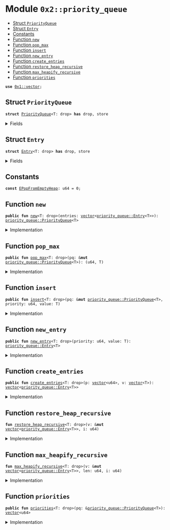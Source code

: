 
<a name="0x2_priority_queue"></a>

# Module `0x2::priority_queue`



-  [Struct `PriorityQueue`](#0x2_priority_queue_PriorityQueue)
-  [Struct `Entry`](#0x2_priority_queue_Entry)
-  [Constants](#@Constants_0)
-  [Function `new`](#0x2_priority_queue_new)
-  [Function `pop_max`](#0x2_priority_queue_pop_max)
-  [Function `insert`](#0x2_priority_queue_insert)
-  [Function `new_entry`](#0x2_priority_queue_new_entry)
-  [Function `create_entries`](#0x2_priority_queue_create_entries)
-  [Function `restore_heap_recursive`](#0x2_priority_queue_restore_heap_recursive)
-  [Function `max_heapify_recursive`](#0x2_priority_queue_max_heapify_recursive)
-  [Function `priorities`](#0x2_priority_queue_priorities)


<pre><code><b>use</b> <a href="../../dependencies/move-stdlib/vector.md#0x1_vector">0x1::vector</a>;
</code></pre>



<a name="0x2_priority_queue_PriorityQueue"></a>

## Struct `PriorityQueue`



<pre><code><b>struct</b> <a href="../../dependencies/sui-framework/priority_queue.md#0x2_priority_queue_PriorityQueue">PriorityQueue</a>&lt;T: drop&gt; <b>has</b> drop, store
</code></pre>



<details>
<summary>Fields</summary>


<dl>
<dt>
<code>entries: <a href="../../dependencies/move-stdlib/vector.md#0x1_vector">vector</a>&lt;<a href="../../dependencies/sui-framework/priority_queue.md#0x2_priority_queue_Entry">priority_queue::Entry</a>&lt;T&gt;&gt;</code>
</dt>
<dd>

</dd>
</dl>


</details>

<a name="0x2_priority_queue_Entry"></a>

## Struct `Entry`



<pre><code><b>struct</b> <a href="../../dependencies/sui-framework/priority_queue.md#0x2_priority_queue_Entry">Entry</a>&lt;T: drop&gt; <b>has</b> drop, store
</code></pre>



<details>
<summary>Fields</summary>


<dl>
<dt>
<code>priority: u64</code>
</dt>
<dd>

</dd>
<dt>
<code>value: T</code>
</dt>
<dd>

</dd>
</dl>


</details>

<a name="@Constants_0"></a>

## Constants


<a name="0x2_priority_queue_EPopFromEmptyHeap"></a>



<pre><code><b>const</b> <a href="../../dependencies/sui-framework/priority_queue.md#0x2_priority_queue_EPopFromEmptyHeap">EPopFromEmptyHeap</a>: u64 = 0;
</code></pre>



<a name="0x2_priority_queue_new"></a>

## Function `new`



<pre><code><b>public</b> <b>fun</b> <a href="../../dependencies/sui-framework/priority_queue.md#0x2_priority_queue_new">new</a>&lt;T: drop&gt;(entries: <a href="../../dependencies/move-stdlib/vector.md#0x1_vector">vector</a>&lt;<a href="../../dependencies/sui-framework/priority_queue.md#0x2_priority_queue_Entry">priority_queue::Entry</a>&lt;T&gt;&gt;): <a href="../../dependencies/sui-framework/priority_queue.md#0x2_priority_queue_PriorityQueue">priority_queue::PriorityQueue</a>&lt;T&gt;
</code></pre>



<details>
<summary>Implementation</summary>


<pre><code><b>public</b> <b>fun</b> <a href="../../dependencies/sui-framework/priority_queue.md#0x2_priority_queue_new">new</a>&lt;T: drop&gt;(entries: <a href="../../dependencies/move-stdlib/vector.md#0x1_vector">vector</a>&lt;<a href="../../dependencies/sui-framework/priority_queue.md#0x2_priority_queue_Entry">Entry</a>&lt;T&gt;&gt;) : <a href="../../dependencies/sui-framework/priority_queue.md#0x2_priority_queue_PriorityQueue">PriorityQueue</a>&lt;T&gt; {
    <b>let</b> len = <a href="../../dependencies/move-stdlib/vector.md#0x1_vector_length">vector::length</a>(&entries);
    <b>let</b> i = len / 2;
    // Max heapify from the first node that is a parent (node at len / 2).
    <b>while</b> (i &gt; 0) {
        i = i - 1;
        <a href="../../dependencies/sui-framework/priority_queue.md#0x2_priority_queue_max_heapify_recursive">max_heapify_recursive</a>(&<b>mut</b> entries, len, i);
    };
    <a href="../../dependencies/sui-framework/priority_queue.md#0x2_priority_queue_PriorityQueue">PriorityQueue</a> { entries }
}
</code></pre>



</details>

<a name="0x2_priority_queue_pop_max"></a>

## Function `pop_max`



<pre><code><b>public</b> <b>fun</b> <a href="../../dependencies/sui-framework/priority_queue.md#0x2_priority_queue_pop_max">pop_max</a>&lt;T: drop&gt;(pq: &<b>mut</b> <a href="../../dependencies/sui-framework/priority_queue.md#0x2_priority_queue_PriorityQueue">priority_queue::PriorityQueue</a>&lt;T&gt;): (u64, T)
</code></pre>



<details>
<summary>Implementation</summary>


<pre><code><b>public</b> <b>fun</b> <a href="../../dependencies/sui-framework/priority_queue.md#0x2_priority_queue_pop_max">pop_max</a>&lt;T: drop&gt;(pq: &<b>mut</b> <a href="../../dependencies/sui-framework/priority_queue.md#0x2_priority_queue_PriorityQueue">PriorityQueue</a>&lt;T&gt;) : (u64, T) {
    <b>let</b> len = <a href="../../dependencies/move-stdlib/vector.md#0x1_vector_length">vector::length</a>(&pq.entries);
    <b>assert</b>!(len &gt; 0, <a href="../../dependencies/sui-framework/priority_queue.md#0x2_priority_queue_EPopFromEmptyHeap">EPopFromEmptyHeap</a>);
    // Swap the max element <b>with</b> the last element in the entries and remove the max element.
    <b>let</b> <a href="../../dependencies/sui-framework/priority_queue.md#0x2_priority_queue_Entry">Entry</a> { priority, value } = <a href="../../dependencies/move-stdlib/vector.md#0x1_vector_swap_remove">vector::swap_remove</a>(&<b>mut</b> pq.entries, 0);
    // Now the max heap property <b>has</b> been violated at the root node, but nowhere <b>else</b>
    // so we call max heapify on the root node.
    <a href="../../dependencies/sui-framework/priority_queue.md#0x2_priority_queue_max_heapify_recursive">max_heapify_recursive</a>(&<b>mut</b> pq.entries, len - 1, 0);
    (priority, value)
}
</code></pre>



</details>

<a name="0x2_priority_queue_insert"></a>

## Function `insert`



<pre><code><b>public</b> <b>fun</b> <a href="../../dependencies/sui-framework/priority_queue.md#0x2_priority_queue_insert">insert</a>&lt;T: drop&gt;(pq: &<b>mut</b> <a href="../../dependencies/sui-framework/priority_queue.md#0x2_priority_queue_PriorityQueue">priority_queue::PriorityQueue</a>&lt;T&gt;, priority: u64, value: T)
</code></pre>



<details>
<summary>Implementation</summary>


<pre><code><b>public</b> <b>fun</b> <a href="../../dependencies/sui-framework/priority_queue.md#0x2_priority_queue_insert">insert</a>&lt;T: drop&gt;(pq: &<b>mut</b> <a href="../../dependencies/sui-framework/priority_queue.md#0x2_priority_queue_PriorityQueue">PriorityQueue</a>&lt;T&gt;, priority: u64, value: T) {
    <a href="../../dependencies/move-stdlib/vector.md#0x1_vector_push_back">vector::push_back</a>(&<b>mut</b> pq.entries, <a href="../../dependencies/sui-framework/priority_queue.md#0x2_priority_queue_Entry">Entry</a> { priority, value});
    <b>let</b> index = <a href="../../dependencies/move-stdlib/vector.md#0x1_vector_length">vector::length</a>(&pq.entries) - 1;
    <a href="../../dependencies/sui-framework/priority_queue.md#0x2_priority_queue_restore_heap_recursive">restore_heap_recursive</a>(&<b>mut</b> pq.entries, index);
}
</code></pre>



</details>

<a name="0x2_priority_queue_new_entry"></a>

## Function `new_entry`



<pre><code><b>public</b> <b>fun</b> <a href="../../dependencies/sui-framework/priority_queue.md#0x2_priority_queue_new_entry">new_entry</a>&lt;T: drop&gt;(priority: u64, value: T): <a href="../../dependencies/sui-framework/priority_queue.md#0x2_priority_queue_Entry">priority_queue::Entry</a>&lt;T&gt;
</code></pre>



<details>
<summary>Implementation</summary>


<pre><code><b>public</b> <b>fun</b> <a href="../../dependencies/sui-framework/priority_queue.md#0x2_priority_queue_new_entry">new_entry</a>&lt;T: drop&gt;(priority: u64, value: T): <a href="../../dependencies/sui-framework/priority_queue.md#0x2_priority_queue_Entry">Entry</a>&lt;T&gt; {
    <a href="../../dependencies/sui-framework/priority_queue.md#0x2_priority_queue_Entry">Entry</a> { priority, value }
}
</code></pre>



</details>

<a name="0x2_priority_queue_create_entries"></a>

## Function `create_entries`



<pre><code><b>public</b> <b>fun</b> <a href="../../dependencies/sui-framework/priority_queue.md#0x2_priority_queue_create_entries">create_entries</a>&lt;T: drop&gt;(p: <a href="../../dependencies/move-stdlib/vector.md#0x1_vector">vector</a>&lt;u64&gt;, v: <a href="../../dependencies/move-stdlib/vector.md#0x1_vector">vector</a>&lt;T&gt;): <a href="../../dependencies/move-stdlib/vector.md#0x1_vector">vector</a>&lt;<a href="../../dependencies/sui-framework/priority_queue.md#0x2_priority_queue_Entry">priority_queue::Entry</a>&lt;T&gt;&gt;
</code></pre>



<details>
<summary>Implementation</summary>


<pre><code><b>public</b> <b>fun</b> <a href="../../dependencies/sui-framework/priority_queue.md#0x2_priority_queue_create_entries">create_entries</a>&lt;T: drop&gt;(p: <a href="../../dependencies/move-stdlib/vector.md#0x1_vector">vector</a>&lt;u64&gt;, v: <a href="../../dependencies/move-stdlib/vector.md#0x1_vector">vector</a>&lt;T&gt;): <a href="../../dependencies/move-stdlib/vector.md#0x1_vector">vector</a>&lt;<a href="../../dependencies/sui-framework/priority_queue.md#0x2_priority_queue_Entry">Entry</a>&lt;T&gt;&gt; {
    <b>let</b> len = <a href="../../dependencies/move-stdlib/vector.md#0x1_vector_length">vector::length</a>(&p);
    <b>assert</b>!(<a href="../../dependencies/move-stdlib/vector.md#0x1_vector_length">vector::length</a>(&v) == len, 0);
    <b>let</b> res = <a href="../../dependencies/move-stdlib/vector.md#0x1_vector_empty">vector::empty</a>();
    <b>let</b> i = 0;
    <b>while</b> (i &lt; len) {
        <b>let</b> priority = <a href="../../dependencies/move-stdlib/vector.md#0x1_vector_remove">vector::remove</a>(&<b>mut</b> p, 0);
        <b>let</b> value = <a href="../../dependencies/move-stdlib/vector.md#0x1_vector_remove">vector::remove</a>(&<b>mut</b> v, 0);
        <a href="../../dependencies/move-stdlib/vector.md#0x1_vector_push_back">vector::push_back</a>(&<b>mut</b> res, <a href="../../dependencies/sui-framework/priority_queue.md#0x2_priority_queue_Entry">Entry</a> { priority, value });
        i = i + 1;
    };
    res
}
</code></pre>



</details>

<a name="0x2_priority_queue_restore_heap_recursive"></a>

## Function `restore_heap_recursive`



<pre><code><b>fun</b> <a href="../../dependencies/sui-framework/priority_queue.md#0x2_priority_queue_restore_heap_recursive">restore_heap_recursive</a>&lt;T: drop&gt;(v: &<b>mut</b> <a href="../../dependencies/move-stdlib/vector.md#0x1_vector">vector</a>&lt;<a href="../../dependencies/sui-framework/priority_queue.md#0x2_priority_queue_Entry">priority_queue::Entry</a>&lt;T&gt;&gt;, i: u64)
</code></pre>



<details>
<summary>Implementation</summary>


<pre><code><b>fun</b> <a href="../../dependencies/sui-framework/priority_queue.md#0x2_priority_queue_restore_heap_recursive">restore_heap_recursive</a>&lt;T: drop&gt;(v: &<b>mut</b> <a href="../../dependencies/move-stdlib/vector.md#0x1_vector">vector</a>&lt;<a href="../../dependencies/sui-framework/priority_queue.md#0x2_priority_queue_Entry">Entry</a>&lt;T&gt;&gt;, i: u64) {
    <b>if</b> (i == 0) {
        <b>return</b>
    };
    <b>let</b> parent = (i - 1) / 2;

    // If new elem is greater than its parent, swap them and recursively
    // do the restoration upwards.
    <b>if</b> (<a href="../../dependencies/move-stdlib/vector.md#0x1_vector_borrow">vector::borrow</a>(v, i).priority &gt; <a href="../../dependencies/move-stdlib/vector.md#0x1_vector_borrow">vector::borrow</a>(v, parent).priority) {
        <a href="../../dependencies/move-stdlib/vector.md#0x1_vector_swap">vector::swap</a>(v, i, parent);
        <a href="../../dependencies/sui-framework/priority_queue.md#0x2_priority_queue_restore_heap_recursive">restore_heap_recursive</a>(v, parent);
    }
}
</code></pre>



</details>

<a name="0x2_priority_queue_max_heapify_recursive"></a>

## Function `max_heapify_recursive`



<pre><code><b>fun</b> <a href="../../dependencies/sui-framework/priority_queue.md#0x2_priority_queue_max_heapify_recursive">max_heapify_recursive</a>&lt;T: drop&gt;(v: &<b>mut</b> <a href="../../dependencies/move-stdlib/vector.md#0x1_vector">vector</a>&lt;<a href="../../dependencies/sui-framework/priority_queue.md#0x2_priority_queue_Entry">priority_queue::Entry</a>&lt;T&gt;&gt;, len: u64, i: u64)
</code></pre>



<details>
<summary>Implementation</summary>


<pre><code><b>fun</b> <a href="../../dependencies/sui-framework/priority_queue.md#0x2_priority_queue_max_heapify_recursive">max_heapify_recursive</a>&lt;T: drop&gt;(v: &<b>mut</b> <a href="../../dependencies/move-stdlib/vector.md#0x1_vector">vector</a>&lt;<a href="../../dependencies/sui-framework/priority_queue.md#0x2_priority_queue_Entry">Entry</a>&lt;T&gt;&gt;, len: u64, i: u64) {
    <b>if</b> (len == 0) {
        <b>return</b>
    };
    <b>assert</b>!(i &lt; len, 1);
    <b>let</b> left = i * 2 + 1;
    <b>let</b> right = left + 1;
    <b>let</b> max = i;
    // Find the node <b>with</b> highest priority among node `i` and its two children.
    <b>if</b> (left &lt; len && <a href="../../dependencies/move-stdlib/vector.md#0x1_vector_borrow">vector::borrow</a>(v, left).priority&gt; <a href="../../dependencies/move-stdlib/vector.md#0x1_vector_borrow">vector::borrow</a>(v, max).priority) {
        max = left;
    };
    <b>if</b> (right &lt; len && <a href="../../dependencies/move-stdlib/vector.md#0x1_vector_borrow">vector::borrow</a>(v, right).priority &gt; <a href="../../dependencies/move-stdlib/vector.md#0x1_vector_borrow">vector::borrow</a>(v, max).priority) {
        max = right;
    };
    // If the parent node (node `i`) doesn't have the highest priority, we swap the parent <b>with</b> the
    // max priority node.
    <b>if</b> (max != i) {
        <a href="../../dependencies/move-stdlib/vector.md#0x1_vector_swap">vector::swap</a>(v, max, i);
        // After the swap, we have restored the property at node `i` but now the max heap property
        // may be violated at node `max` since this node now <b>has</b> a new value. So we need <b>to</b> now
        // max heapify the subtree rooted at node `max`.
        <a href="../../dependencies/sui-framework/priority_queue.md#0x2_priority_queue_max_heapify_recursive">max_heapify_recursive</a>(v, len, max);
    }
}
</code></pre>



</details>

<a name="0x2_priority_queue_priorities"></a>

## Function `priorities`



<pre><code><b>public</b> <b>fun</b> <a href="../../dependencies/sui-framework/priority_queue.md#0x2_priority_queue_priorities">priorities</a>&lt;T: drop&gt;(pq: &<a href="../../dependencies/sui-framework/priority_queue.md#0x2_priority_queue_PriorityQueue">priority_queue::PriorityQueue</a>&lt;T&gt;): <a href="../../dependencies/move-stdlib/vector.md#0x1_vector">vector</a>&lt;u64&gt;
</code></pre>



<details>
<summary>Implementation</summary>


<pre><code><b>public</b> <b>fun</b> <a href="../../dependencies/sui-framework/priority_queue.md#0x2_priority_queue_priorities">priorities</a>&lt;T: drop&gt;(pq: &<a href="../../dependencies/sui-framework/priority_queue.md#0x2_priority_queue_PriorityQueue">PriorityQueue</a>&lt;T&gt;): <a href="../../dependencies/move-stdlib/vector.md#0x1_vector">vector</a>&lt;u64&gt; {
    <b>let</b> res = <a href="../../dependencies/move-stdlib/vector.md#0x1_vector">vector</a>[];
    <b>let</b> i = 0;
    <b>while</b> (i &lt; <a href="../../dependencies/move-stdlib/vector.md#0x1_vector_length">vector::length</a>(&pq.entries)) {
        <a href="../../dependencies/move-stdlib/vector.md#0x1_vector_push_back">vector::push_back</a>(&<b>mut</b> res, <a href="../../dependencies/move-stdlib/vector.md#0x1_vector_borrow">vector::borrow</a>(&pq.entries, i).priority);
        i = i +1;
    };
    res
}
</code></pre>



</details>
